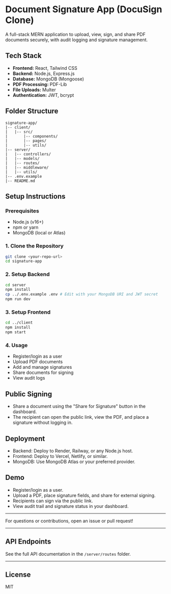 # Document Signature App (DocuSign Clone)

A full-stack MERN application to upload, view, sign, and share PDF documents securely, with audit logging and signature management.

## Tech Stack
- **Frontend:** React, Tailwind CSS
- **Backend:** Node.js, Express.js
- **Database:** MongoDB (Mongoose)
- **PDF Processing:** PDF-Lib
- **File Uploads:** Multer
- **Authentication:** JWT, bcrypt

## Folder Structure
```
signature-app/
|-- client/
|   |-- src/
|       |-- components/
|       |-- pages/
|       |-- utils/
|-- server/
|   |-- controllers/
|   |-- models/
|   |-- routes/
|   |-- middleware/
|   |-- utils/
|-- .env.example
|-- README.md
```

## Setup Instructions

### Prerequisites
- Node.js (v16+)
- npm or yarn
- MongoDB (local or Atlas)

### 1. Clone the Repository
```bash
git clone <your-repo-url>
cd signature-app
```

### 2. Setup Backend
```bash
cd server
npm install
cp ../.env.example .env # Edit with your MongoDB URI and JWT secret
npm run dev
```

### 3. Setup Frontend
```bash
cd ../client
npm install
npm start
```

### 4. Usage
- Register/login as a user
- Upload PDF documents
- Add and manage signatures
- Share documents for signing
- View audit logs

## Public Signing
- Share a document using the "Share for Signature" button in the dashboard.
- The recipient can open the public link, view the PDF, and place a signature without logging in.

## Deployment
- Backend: Deploy to Render, Railway, or any Node.js host.
- Frontend: Deploy to Vercel, Netlify, or similar.
- MongoDB: Use MongoDB Atlas or your preferred provider.

## Demo
- Register/login as a user.
- Upload a PDF, place signature fields, and share for external signing.
- Recipients can sign via the public link.
- View audit trail and signature status in your dashboard.

---

For questions or contributions, open an issue or pull request!

---

## API Endpoints
See the full API documentation in the `/server/routes` folder.

---

## License
MIT 